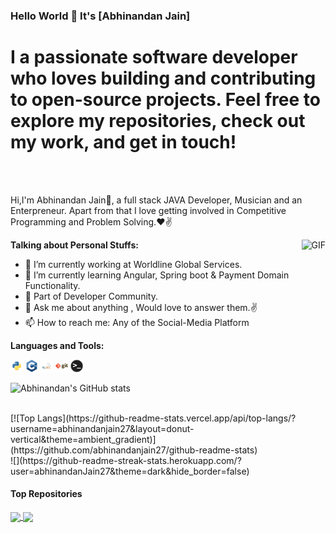 ### Hello World 👋 It's [Abhinandan Jain] 
# I a passionate software developer who loves building and contributing to open-source projects. Feel free to explore my repositories, check out my work, and get     in touch!
<!--(https://sakigo9.github.io/MyPortfolio/) add this after Abhinandan Jain to create a link--> 
<br/>

<!-- 
<a href="https://twitter.com/sakigo_09">
<img align="left" alt="Saket Prag | Twitter" width="22px" src="https://cdn.jsdelivr.net/npm/simple-icons@v3/icons/twitter.svg" />
</a>
<a href="https://www.linkedin.com/in/saket-prag-31b972157/">
<img align="left" alt="Saket Prag" width="22px" src="https://cdn.jsdelivr.net/npm/simple-icons@v3/icons/linkedin.svg" />
</a>
<a href="https://medium.com/@saketprag322">
<img align="left" alt="Saket Prag" width="22px" src="https://cdn.jsdelivr.net/npm/simple-icons@v3/icons/medium.svg" />
</a>
<a href="https://www.instagram.com/sakigo_09/">
<img align="left" alt="Saket Prag" width="22px" src="https://cdn.jsdelivr.net/npm/simple-icons@v3/icons/instagram.svg" />
</a>
<a href="https://www.youtube.com/watch?v=eXlaZbQ0TiY&t=3s">
<img align="left" alt="Saket Prag | Twitter" width="22px" src="https://cdn.jsdelivr.net/npm/simple-icons@v3/icons/youtube.svg" />
</a>
<br />
-->
<br />

Hi,I'm Abhinandan Jain🙌, a full stack JAVA Developer, Musician and an Enterpreneur. Apart from that I love getting involved in Competitive Programming and Problem Solving.❤✌

<!--
## 🌐 Socials:
[![Facebook](https://img.shields.io/badge/Facebook-%231877F2.svg?logo=Facebook&logoColor=white)](https://www.facebook.com/profile.php?id=100086930737586) [![Instagram](https://img.shields.io/badge/Instagram-%23E4405F.svg?logo=Instagram&logoColor=white)](https://www.instagram.com/_pragmatic_dev/) [![LinkedIn](https://img.shields.io/badge/LinkedIn-%230077B5.svg?logo=linkedin&logoColor=white)](https://www.linkedin.com/in/saket-prag-31b972157/) [![Medium](https://img.shields.io/badge/Medium-12100E?logo=medium&logoColor=white)](https://medium.com/@saketprag322) [![Stack Overflow](https://img.shields.io/badge/-Stackoverflow-FE7A16?logo=stack-overflow&logoColor=white)](https://stackoverflow.com/users/11910241/sakigo) [![Twitter](https://img.shields.io/badge/Twitter-%231DA1F2.svg?logo=Twitter&logoColor=white)](https://twitter.com/_pragmatic_dev) [![YouTube](https://img.shields.io/badge/YouTube-%23FF0000.svg?logo=YouTube&logoColor=white)](https://www.youtube.com/channel/UCRO0ykDtEkF7ETss1s-H00w) 
<br />
-->
<img align="right" alt="GIF" src="https://media.giphy.com/media/USV0ym3bVWQJJmNu3N/giphy.gif" />


**Talking about Personal Stuffs:**

- 🔭 I’m currently working at Worldline Global Services.
- 🌱 I’m currently learning Angular, Spring boot & Payment Domain Functionality.
- 👯 Part of Developer Community.
- 💬 Ask me about anything , Would love to answer them.✌
- 📫 How to reach me: Any of the Social-Media Platform
<!-- 
- ⚡ Check out my recent [Blogs](https://medium.com/@saketprag322)
- 📝[Portfolio](https://sakigo9.github.io/MyPortfolio/)
-->

<!--
**Community**
- Google Developer Group Bengaluru
- HackClub NMIT
- Tensorflow Community Bengaluru
- Girlscript Foundation
- Coding Ninja
-->
**Languages and Tools:**

<code><img height="20" src="https://raw.githubusercontent.com/github/explore/80688e429a7d4ef2fca1e82350fe8e3517d3494d/topics/python/python.png"></code>
<code><img height="20" src="https://raw.githubusercontent.com/github/explore/80688e429a7d4ef2fca1e82350fe8e3517d3494d/topics/cpp/cpp.png"></code>
<code><img height="20" src="https://raw.githubusercontent.com/github/explore/80688e429a7d4ef2fca1e82350fe8e3517d3494d/topics/mysql/mysql.png"></code>
<code><img height="20" src="https://raw.githubusercontent.com/github/explore/80688e429a7d4ef2fca1e82350fe8e3517d3494d/topics/git/git.png"></code>
<code><img height="20" src="https://raw.githubusercontent.com/github/explore/80688e429a7d4ef2fca1e82350fe8e3517d3494d/topics/terminal/terminal.png"></code>

<!-- This if for showing my stats on my profile -->
![Abhinandan's GitHub stats](https://github-readme-stats.vercel.app/api?username=abhinandanjain27&show_icons=true&theme=ambient_gradient)
>
<br />
<!-- This is to show languages used in projects  -->
[![Top Langs](https://github-readme-stats.vercel.app/api/top-langs/?username=abhinandanjain27&layout=donut-vertical&theme=ambient_gradient)](https://github.com/abhinandanjain27/github-readme-stats)
<br />
<!-- Commit  stats -->
![](https://github-readme-streak-stats.herokuapp.com/?user=abhinandanJain27&theme=dark&hide_border=false)
<br />

#### Top Repositories
<!-- This it the link to add extra Repositories to my profile. Or can say important ones-->
<a href="https://github.com/abhinandanjain27/Ecommerce">
  <img align="center" src="https://github-readme-stats.vercel.app/api/pin/?username=abhinandanjain27&repo=Ecommerce&theme=ambient_gradient" />
</a>
<a href="https://github.com/abhinandanjain27/Ecommerce">
  <img align="center" src="https://github-readme-stats.vercel.app/api/pin/?username=abhinandanjain27&repo=Ecommerce&theme=ambient_gradient" />
</a>

<br />
<br />
